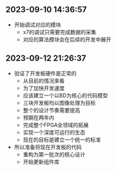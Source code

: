 ## 2023-09-10 14:36:57
* 开始调试对应的模块 
    * x7的调试只需要完成数据的采集
    * 对应的算法模块会在后续的开发中展开
    
## 2023-09-12 21:26:37
* 验证了开发板硬件是正常的 
    * 从目前的情况来看
    * 为了加快开发速度
    * 应该建立一个以BD为核心的代码模型
    * 三块开发板均以图像处理为目标
    * 整个的设计节奏需要提高
    * 预期在两年内
    * 完成整个FPGA全领域的拓展
    * 实现一个深度可运行的生态
    * 现在的目标是建立一个统一的标准
* 所以准备将现在开发板的代码
    * 重构为第一批次的核心设计
    * 开始更新组件库